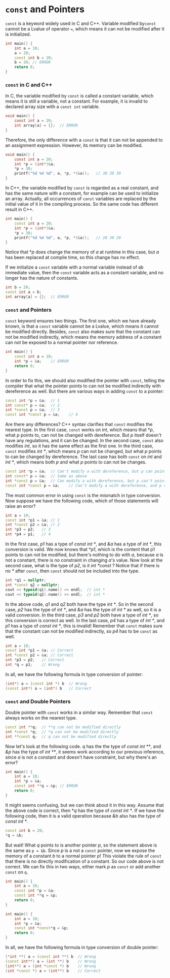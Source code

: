 # ```const``` and Pointers

`const` is a keyword widely used in C and C++. Variable modified by`const` cannot be a Lvalue of operator `=`, which means it can not be modified after it is initialized.

```cpp
int main() {
    int a = 10;
    a = 20;
    const int b = 20;
    b = 30;	// ERROR
    return 0;
}
```

### `const` in C and C++

In C, the variable modified by `const` is called a constant variable, which means it is still a variable, not a constant. For example, it is invalid to declared array size with a `const int` variable.

```c
void main() {
    const int a = 20;
    int array[a] = {};	// ERROR
}
```

Therefore, the only difference with a `const` is that it can not be appended to an assignment expression. However, its memory can be modified.

```c
void main() {
    const int a = 20;
    int *p = (int*)&a;
    *p = 30;
    printf("%d %d %d", a, *p, *(&a));	// 30 30 30
}
```

In C++, the variable modified by `const` is regarded as a real constant, and has the same nature with a constant, for example can be used to initialize an array. Actually, all occurrences of `const` variables are replaced by the initial value of it in the compiling process. So the same code has different result in C++.

```cpp
int main() {
    const int a = 20;
    int *p = (int*)&a;
    *p = 30;
    printf("%d %d %d", a, *p, *(&a));	// 20 30 20
}
```

Notice that **p* does change the memory of *a* at runtime in this case, but *a* has been replaced at compile time, so this change has no effect.

If we initialize a `const` variable with a normal variable instead of ab immediate value, then the `const` variable acts as a constant variable, and no longer has the nature of constants.

```cpp
int b = 20;
const int a = b;
int array[a] = {};	// ERROR
```

### `const` and Pointers

`const` keyword ensures two things. The first one, which we have already known, is that a `const` variable cannot be a Lvalue, which means it cannot be modified directly. Besides, `const` also makes sure that the constant can not be modified indirectly, which means the memory address of a constant can not be exposed to a normal pointer nor reference.

```cpp
int main() {
    const int a = 10;
    int *p = &a;	// ERROR
    return 0;
}
```

In order to fix this, we should also modified the pointer with `const`, telling the compiler that what the pointer points to can not be modified indirectly with dereference as well. But there are various ways in adding `const` to a pointer:

```cpp
const int *p = &a;	// 1
int const* p = &a;	// 2
int *const p = &a;	// 3
const int *const p = &a;	// 4
```

Are there any differences? C++ syntax clarifies that `const` modifies the nearest type. In the first case, `const` works on *int*, which means that **p*, what *p* points to, can not be changed with dereference. But *p* itself doesn't have any regulations, and it can be changed. In the second case, `const` also modifies *int*, so it has the same effect as the first one. In the third case, `const` modifies *int \**, which means *p* can not be changed, but what *p* points to can be changed by dereference. The last case has both `const` on *int* and *int \**, which means both *p* and what *p* points to can not be changes.

```cpp
const int *p = &a;	// Can't modify a with dereference, but p can point to another object
int const* p = &a;	// Same as above
int *const p = &a;	// Can modify a with dereference, but p can't point to another object
const int *const p = &a;	// Can't modify a with dereference, and p can't point to another object
```

The most common error in using `const` is the mismatch in type conversion. Now suppose we have the following code, which of those statements will raise an error?

```cpp
int a = 10;
const int *p1 = &a;	// 1
int *const p2 = &a;	// 2
int *p3 = p2;	// 3
int *p4 = p1;	// 4
```

In the first case, *p1* has a type of *const int \**, and *&a* has a type of *int \**, this conversion is valid. We now knows that **p1*, which is the content that p1 points to can not be modified, but there's nothing to do with *a*, because *a* is not a constant, there is no constraint in changing *a*'s value. Now look at the second case, what is the type of *p2*, is it *int \*const* ? Notice that if there is no *\** after `const`, then `const` should not be included into the type.

```cpp
int *q1 = nullptr;
int *const q2 = nullptr;
cout << typeid(q1).name() << endl;	// int *
cout << typeid(q2).name() << endl;	// int *
```

In the above code, *q1* and *q2* both have the type *int \**. So in the second case, *p2* has the type of *int \**, and *&a* has the type of *int \** as well, so it is a valid conversion. In the third case, *p3* and *p2* both have a type of *int \**, so this conversion is correct as well. In the last case, *p4* has a type of *int \**, and *p1* has a type of *const int \**, this is invalid! Remember that `const` makes sure that the constant can not be modified indirectly, so *p4* has to be `const` as well.

```cpp
int a = 10;
const int *p1 = &a;	// Correct
int *const p2 = &a;	// Correct
int *p3 = p2;	// Correct
int *q = p1;	// Wrong
```

In all, we have the following formula in type conversion of pointer:

```cpp
(int*) a = (const int *) b	// Wrong
(const int*) a = (int*) b	// Correct
```

### `const` and Double Pointers

Double pointer with `const` works in a similar way. Remember that `const` always works on the nearest type.

```cpp
const int **q;	// **q can not be modified directly
int *const *q;	// *q can not be modified directly
int **const q;	// q can not be modified directly
```

Now let's look at the following code. *q* has the the type of *const int \*\**, and *&p* has the type of *int \*\**, it seems work according to our previous inference, since *a* is not a constant and doesn't have constraint, but why there's an error?

```cpp
int main() {
    int a = 10;
    int *p = &a;
    const int **q = &p;	// ERROR
   	return 0;
}
```

It might seems confusing, but we can think about it in this way. Assume that the above code is correct, then **q* has the type of *const int \**. If we have the following code, then it is a valid operation because *&b* also has the type of *const int \**.

```cpp
const int b = 20;
*q = &b;
```

But wait! What *q* points to is another pointer *p*, so the statement above is the same as  `p = &b`. Since *p* is a not a `const` pointer, now we expose the memory of a constant *b* to a normal pointer *p*! This violate the rule of `const` that there is no directly modification of a constant. So our code above is not correct. We can fix this in two ways, either mark *p* as `const` or add another `const` on `q`.

```cpp
int main() {
    int a = 10;
    const int *p = &a;
    const int **q = &p;
   	return 0;
}
```

```cpp
int main() {
    int a = 10;
    int *p = &a;
    const int *const*q = &p;
   	return 0;
}
```

In all, we have the following formula in type conversion of double pointer:

```cpp
(*int **) a = (const int **) b	// Wrong
(const int**) a = (int **) b	// Wrong
(int**) a = (int *const *) b	// Wrong
(int *const *) a = (int**) b	// Correct
```

